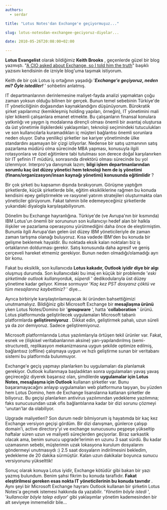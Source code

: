 ```yaml
---
authors:
  - serdar

title: "Lotus Notes'dan Exchange'e geçiyormuşuz..."

slug: lotus-notesdan-exchangee-geciyoruz-diyolar...

date: 2010-05-26T20:08:00+02:00

---
```


**Lotus Evangelist** olarak bildiğimiz **Keith Brooks** , geçenlerde güzel bir blog yazmıştı. "[A CIO asked about Exchange, so I told him the truth](http://lotustech.blogspot.com/2010/05/cio-asked-about-exchange-so-i-told-him.html)" başıklı yazısını kendisinin de izniyle blog'uma taşımak istiyorum.
<!-- more -->
Keith de bir çok Lotus iş ortağının yaşadığı '***Exchange'e geçiyoruz, neden mi? Öyle istediler!*** ' sohbetini anlatmış.

IT departmanlarının derinlemesine maliyet-fayda analizi yapmaktan çoğu zaman yoksun olduğu bilinen bir gerçek. Bunun temel sebebinin Türkiye'de IT yöneticiliğinin doğasından kaynaklandığını düşünüyorum. Bürokratik şirket yapılarımız (kemikleşmiş holding yapıları, örneğin), IT yönetimini mali işler kökenli çalışanlara emanet etmekte. Bu çalışanların finansal konulara yatkınlığı ve yaygın iş modalarına dirençli olması önemli bir avantaj oluştursa da üst yönetimle ilişkilerdeki yaklaşımları, teknoloji seçimindeki tutuculukları ve son kullanıcılarla kuramadıkları iç müşteri bağlantısı önemli sorunlara neden oluyor. Daha yenilikçi şirketler ise kariyer yönetiminde ülke standardını aşamayan bir çizgi izliyorlar. Nedense bir satış uzmanının satış pazarlama müdürü olma sürecinde MBA yapması, konusuyla ilgili rotasyonlara ve özel eğitimlere tabi tutulması son derece doğal karşılanırken bir IT şefinin IT müdürü, sonrasında direktörü olması sürecinde bu yol izlenmiyor. Interpro'ya danışmak lazım; **bilgi işlem departmanlarından sorumlu kaç üst düzey yönetici hem teknoloji hem de iş yönetimi (finans/organizasyon/insan kaynağı yönetimi) konusunda eğitimlidir** ?

Bir çok şirketi bu kapsamın dışında bırakıyorum. Görüşme yaptığım şirketlerde, küçük şirketlerde bile, eğitim eksikliklerine rağmen bu konuda kendisini epey geliştirmekte ve rasyonel yatırım stratejileri oluşturmakta olan yöneticiler görüyorum. Fakat tahmin bile edemeyeceğiniz şirketlerde yukarıdaki diyalogla karşılaşabiliyorum.

Dönelim bu Exchange hayranlığına. Türkiye'de (ve Avrupa'nın bir kısmında) IBM Lotus'un önemli bir sorununun son kullanıcıyı hedef alan bir halkla ilişkiler ve pazarlama operasyonu yürütmediğini daha önce de eleştirmiştim. Bununla ilgili Avrupa'dan gelen üst düzey IBM yöneticileriyle de zaman zaman tartışma olanağı buluyoruz. Kısa vadede IBM'den bu konuda bir gelişme beklemek hayaldir. Bu noktada eksik kalan noktaları biz iş ortaklarının doldurması gerekir. Satış konusunda daha agresif ve geniş çerçeveli hareket etmemiz gerekiyor. Bunun neden olmadığı/olamadığı ayrı bir konu.

Fakat bu eksiklik, son kullanıcıda **Lotus kakadır, Outlook iyidir diye bir algı** oluşmuş durumda. Son kullanıcıdaki bu imaj en küçük bir problemde '*eski şirketimde outlook kullanıyorduk, süperdi* ' dedikodularıyla üst düzey yönetime kadar geliyor. Kimse sormuyor '*Kaç kez PST dosyanız çöktü ve tüm mesajlarınız kaybettiniz?* ' diye...

Ayrıca birbiriyle karşılaştırılamayacak iki üründen bahsettiğimizi unutmamalıyız. Bildiğiniz gibi Microsoft Exchange bir **mesajlaşma ürünü** yken Lotus Notes/Domino bir '**groupware** ', hatta '**collaboration** ' ürünü. Lotus platformunda geliştirilecek uygulamaları Microsoft tabanlı platformlarda **geliştiremiyoruz** . Dikkat edin, geliştirmek pahalı, uzun süreli ya da zor demiyoruz. Sadece geliştiremiyoruz.

Microsoft platformlarında Lotus yazılımlarıyla örtüşen tekil ürünler var. Fakat, esnek ve (ilişkisel veritabanlarının aksine) yarı-yapılandırılmış (semi-structured), replikasyon mekanizmasına uygun şekilde optimize edilmiş, bağlantısız (offline) çalışmaya uygun ve hızlı geliştirme sunan bir veritabanı sistemi bu platformda bulunmuyor.

Exchange'e geçiş yapmayı planlarken bu uygulamaları da planlamak gerekiyor. Outlook kullanmaya başladıktan sonra uygulamaları yavaş yavaş geçireceğiz diyerek başarısız olan, şimdilerde **uygulamalar için Lotus Notes, mesajlaşma için Outlook** kullanan şirketler var. Bunu başaramayacağını anlayıp uygulamaları web platformuna taşıyan, bu yüzden hem Lotus Domino, hem de Exchange lisanslarına katlanan şirketler de biliyoruz. Bu geçişi planlarken antivirus yazılımından yedekleme yazılımına; faks sunucusundan uzak ofis bağlantılarına kadar bir dizi sorunu çözmeyi 'unutan'lar da olabiliyor.

Upgrade maliyetleri? Son durum nedir bilmiyorum iş hayatımda bir kaç kez Exchange versiyon geçişi gördüm. Bir dizi danışman, günlerce çalışıp domain'i, active directory'yi ve exchange sunucusunu peşpeşe yükseltip haftalar süren uzun ve maliyetli süreçlerden geçiyorlar. Biraz sarkastik olacak ama, benim sunucu upgrade'lerimin en uzunu 3 saat sürdü. Bu kadar uzamasının sebebi, müşterimin uzak lokasyona kurulum dosyalarını göndermeyi unutmasıydı :) 2.5 saat dosyaların indirilmesini bekledim, yedekleme de 20 dakika sürmüştür. Kalan uzun dakikalar boyunca sunucu versiyonunu yükselttik!

Sonuç olarak konuya Lotus iyidir, Exchange kötüdür gibi bakan bir yazı yazmış bulundum. Benim şahsi fikrim bu konuda taraflıdır. **Fakat eleştirilmesi gereken esas nokta IT yöneticilerinin bu konuda tavrıdır** . Aynı şeyi bir Microsoft Exchange hayranı Outlook kullanan bir şirketin Lotus Notes'a geçmek istemesi hakkında da yazabilir. '*Yönetim böyle istedi* ', '*kullanıcılar böyle talep ediyor*' gibi yaklaşımlar yönetim kademesinden bir alt seviyeye inmemelidir bile...

